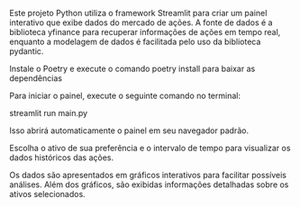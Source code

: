 Este projeto Python utiliza o framework Streamlit para criar um painel interativo que exibe dados do mercado de ações. A fonte de dados é a biblioteca yfinance para recuperar informações de ações em tempo real, enquanto a modelagem de dados é facilitada pelo uso da biblioteca pydantic.

Instale o Poetry e execute o comando poetry install para baixar as dependências

Para iniciar o painel, execute o seguinte comando no terminal:

streamlit run main.py

Isso abrirá automaticamente o painel em seu navegador padrão.

Escolha o ativo de sua preferência e o intervalo de tempo para visualizar os dados históricos das ações.

Os dados são apresentados em gráficos interativos para facilitar possíveis análises. Além dos gráficos, são exibidas informações detalhadas sobre os ativos selecionados.
